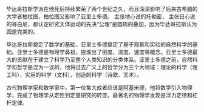 毕达哥拉斯学派在他死后持续繁荣了两个世纪之久，而且深深影响了后来古希腊的大学者柏拉图，柏拉图又影响了亚里士多德。 主张地心说的托勒密， 主张日心说的哥白尼，都认定研究天体运动的先决“公理”是圆周的叠加，因为毕达哥拉斯认为圆是完美的。

毕达哥拉斯奠定了数学的基础，亚里士多德奠定了基于观察和实验的自然科学的基础。亚里士多德是物理学鼻祖，提炼出了密度、温度、速度等概念。亚里士多德最大的贡献在于建立了科学乃至整个人类知识的分类体系。亚里士多德之前，自然科学和哲学是混为一谈的，他将过去广义上的哲学分为三个大领域：理论的科学（理工科），实用的科学（文科），创造的科学（诗歌、艺术）。

古代物理学家和数学家中，第一位集大成者应该是阿基米德，他将数学引入物理学，完成了物理学从定性到定量研究的转变。最著名的物理学发现是浮力定律和杠杆定律。
